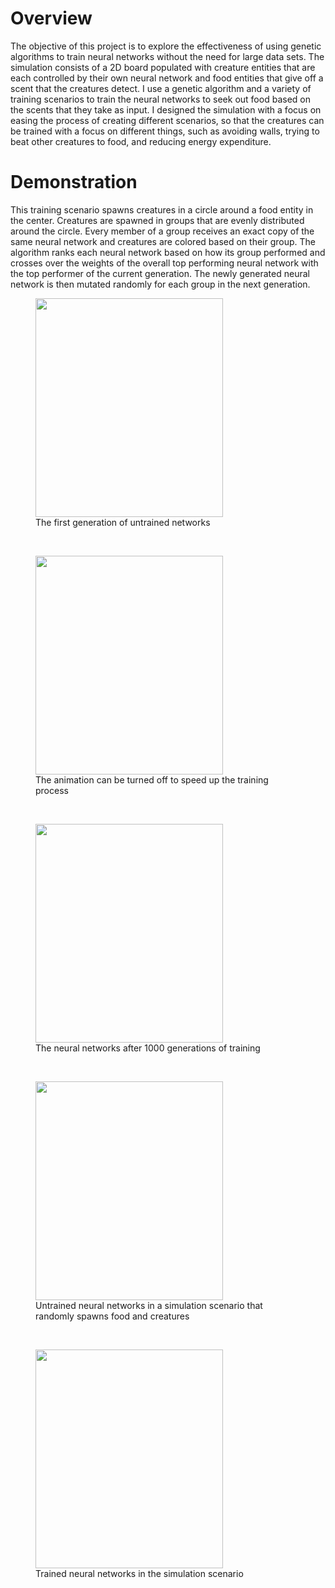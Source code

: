 <h1>Overview</h1>
The objective of this project is to explore the effectiveness of using genetic algorithms to train neural networks without the need for large data sets. The simulation consists of a 2D board populated with creature entities that are each controlled by their own neural network and food entities that give off a scent that the creatures detect. I use a genetic algorithm and a variety of training scenarios to train the neural networks to seek out food based on the scents that they take as input. I designed the simulation with a focus on easing the process of creating different scenarios, so that the creatures can be trained with a focus on different things, such as avoiding walls, trying to beat other creatures to food, and reducing energy expenditure.

<h1>Demonstration</h1>
This training scenario spawns creatures in a circle around a food entity in the center. Creatures are spawned in groups that are evenly distributed around the circle. Every member of a group receives an exact copy of the same neural network and creatures are colored based on their group. The algorithm ranks each neural network based on how its group performed and crosses over the weights of the overall top performing neural network with the top performer of the current generation. The newly generated neural network is then mutated randomly for each group in the next generation. 

<figure>
  <img src="https://github.com/herstky/Replicator/raw/master/untrained_neural_network.gif" height="350" width="300">
  <figcaption>The first generation of untrained networks</figcaption>
</figure>
<br>
<figure>
  <img src="https://github.com/herstky/Replicator/raw/master/animation_toggle.gif" height="350" width="300">
  <figcaption>The animation can be turned off to speed up the training process</figcaption>
</figure>
<br>
<figure>
  <img src="https://github.com/herstky/Replicator/raw/master/trained_neural_network.gif" height="350" width="300">
  <figcaption>The neural networks after 1000 generations of training</figcaption>
</figure>
<br>
<figure>
  <img src="https://github.com/herstky/Replicator/raw/master/untrained_neural_network_sim.gif" height="350" width="300">
  <figcaption>Untrained neural networks in a simulation scenario that randomly spawns food and creatures</figcaption>
</figure>
<br>
<figure>
  <img src="https://github.com/herstky/Replicator/raw/master/trained_neural_network_sim.gif" height="350" width="300">
  <figcaption>Trained neural networks in the simulation scenario</figcaption>
</figure>
